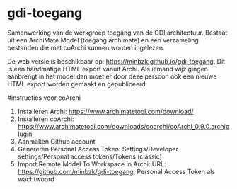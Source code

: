 # gdi-toegang
Samenwerking van de werkgroep toegang van de GDI architectuur. Bestaat uit een ArchiMate Model (toegang.archimate) en een verzameling bestanden die met coArchi kunnen worden ingelezen. 

De web versie is beschikbaar op: https://minbzk.github.io/gdi-toegang. Dit is een handmatige HTML export vanuit Archi. Als iemand wijzigingen aanbrengt in het model dan moet er door deze persoon ook een nieuwe HTML export worden gemaakt en gepubliceerd.

#instructies voor coArchi
1. Installeren Archi: https://www.archimatetool.com/download/
2. Installeren coArchi: https://www.archimatetool.com/downloads/coarchi/coArchi_0.9.0.archiplugin
3. Aanmaken Github account
4. Genereren Personal Access Token: Settings/Developer settings/Personal access tokens/Tokens (classic)
5. Import Remote Model To Workspace in Archi: URL: https://github.com/minbzk/gdi-toegang, Personal Access Token als wachtwoord

